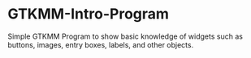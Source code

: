 # GTKMM-Intro-Program
Simple GTKMM Program to show basic knowledge of widgets such as buttons, images, entry boxes, labels, and other objects. 
